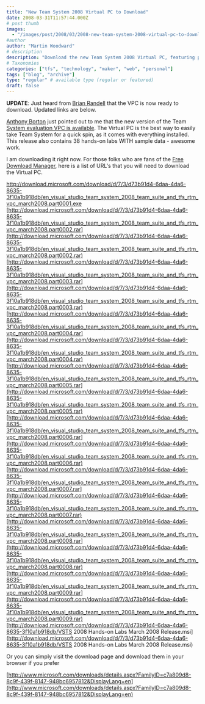 ```yaml
---
title: "New Team System 2008 Virtual PC to Download"
date: 2008-03-31T11:57:44.000Z
# post thumb
images:
  - "/images/post/2008/03/2008-new-team-system-2008-virtual-pc-to-download.jpg"
#author
author: "Martin Woodward"
# description
description: "Download the new Team System 2008 Virtual PC, featuring pre-installed tools and 38 hands-on labs for an easy evaluation experience."
# Taxonomies
categories: ["tfs", "technology", "maker", "web", "personal"]
tags: ["blog", "archive"]
type: "regular" # available type (regular or featured)
draft: false
---
```

**UPDATE**: Just heard from [Brian Randell](http://www.pluralsight.com/blogs/brian/archive/2008/04/01/50626.aspx) that the VPC is now ready to download.  Updated links are below.  

[Anthony Borton](http://myvstsblog.com/default.aspx) just pointed out to me that the new version of the Team [System evaluation VPC is available](http://www.microsoft.com/downloads/details.aspx?FamilyID=c7a809d8-8c9f-439f-8147-948bc6957812&DisplayLang=en).  The Virtual PC is the best way to easily take Team System for a quick spin, as it comes with everything installed.  This release also contains 38 hands-on labs WITH sample data - awesome work.  

I am downloading it right now.  For those folks who are fans of the [Free Download Manager](http://www.freedownloadmanager.org/), here is a list of URL's that you will need to download the Virtual PC.  

http://download.microsoft.com/download/d/7/3/d73b91d4-6daa-4da6-8635-3f10a1b918db/en_visual_studio_team_system_2008_team_suite_and_tfs_rtm_vpc_march2008.part0001.exe
[http://download.microsoft.com/download/d/7/3/d73b91d4-6daa-4da6-8635-3f10a1b918db/en_visual_studio_team_system_2008_team_suite_and_tfs_rtm_vpc_march2008.part0002.rar](http://download.microsoft.com/download/d/7/3/d73b91d4-6daa-4da6-8635-3f10a1b918db/en_visual_studio_team_system_2008_team_suite_and_tfs_rtm_vpc_march2008.part0002.rar) 
[http://download.microsoft.com/download/d/7/3/d73b91d4-6daa-4da6-8635-3f10a1b918db/en_visual_studio_team_system_2008_team_suite_and_tfs_rtm_vpc_march2008.part0003.rar](http://download.microsoft.com/download/d/7/3/d73b91d4-6daa-4da6-8635-3f10a1b918db/en_visual_studio_team_system_2008_team_suite_and_tfs_rtm_vpc_march2008.part0003.rar) 
[http://download.microsoft.com/download/d/7/3/d73b91d4-6daa-4da6-8635-3f10a1b918db/en_visual_studio_team_system_2008_team_suite_and_tfs_rtm_vpc_march2008.part0004.rar](http://download.microsoft.com/download/d/7/3/d73b91d4-6daa-4da6-8635-3f10a1b918db/en_visual_studio_team_system_2008_team_suite_and_tfs_rtm_vpc_march2008.part0004.rar) 
[http://download.microsoft.com/download/d/7/3/d73b91d4-6daa-4da6-8635-3f10a1b918db/en_visual_studio_team_system_2008_team_suite_and_tfs_rtm_vpc_march2008.part0005.rar](http://download.microsoft.com/download/d/7/3/d73b91d4-6daa-4da6-8635-3f10a1b918db/en_visual_studio_team_system_2008_team_suite_and_tfs_rtm_vpc_march2008.part0005.rar) 
[http://download.microsoft.com/download/d/7/3/d73b91d4-6daa-4da6-8635-3f10a1b918db/en_visual_studio_team_system_2008_team_suite_and_tfs_rtm_vpc_march2008.part0006.rar](http://download.microsoft.com/download/d/7/3/d73b91d4-6daa-4da6-8635-3f10a1b918db/en_visual_studio_team_system_2008_team_suite_and_tfs_rtm_vpc_march2008.part0006.rar) 
[http://download.microsoft.com/download/d/7/3/d73b91d4-6daa-4da6-8635-3f10a1b918db/en_visual_studio_team_system_2008_team_suite_and_tfs_rtm_vpc_march2008.part0007.rar](http://download.microsoft.com/download/d/7/3/d73b91d4-6daa-4da6-8635-3f10a1b918db/en_visual_studio_team_system_2008_team_suite_and_tfs_rtm_vpc_march2008.part0007.rar) 
[http://download.microsoft.com/download/d/7/3/d73b91d4-6daa-4da6-8635-3f10a1b918db/en_visual_studio_team_system_2008_team_suite_and_tfs_rtm_vpc_march2008.part0008.rar](http://download.microsoft.com/download/d/7/3/d73b91d4-6daa-4da6-8635-3f10a1b918db/en_visual_studio_team_system_2008_team_suite_and_tfs_rtm_vpc_march2008.part0008.rar) 
[http://download.microsoft.com/download/d/7/3/d73b91d4-6daa-4da6-8635-3f10a1b918db/en_visual_studio_team_system_2008_team_suite_and_tfs_rtm_vpc_march2008.part0009.rar](http://download.microsoft.com/download/d/7/3/d73b91d4-6daa-4da6-8635-3f10a1b918db/en_visual_studio_team_system_2008_team_suite_and_tfs_rtm_vpc_march2008.part0009.rar) 
[http://download.microsoft.com/download/d/7/3/d73b91d4-6daa-4da6-8635-3f10a1b918db/VSTS 2008 Hands-on Labs March 2008 Release.msi](http://download.microsoft.com/download/d/7/3/d73b91d4-6daa-4da6-8635-3f10a1b918db/VSTS 2008 Hands-on Labs March 2008 Release.msi)

Or you can simply visit the download page and download them in your browser if you prefer

[http://www.microsoft.com/downloads/details.aspx?FamilyID=c7a809d8-8c9f-439f-8147-948bc6957812&DisplayLang=en](http://www.microsoft.com/downloads/details.aspx?FamilyID=c7a809d8-8c9f-439f-8147-948bc6957812&DisplayLang=en)